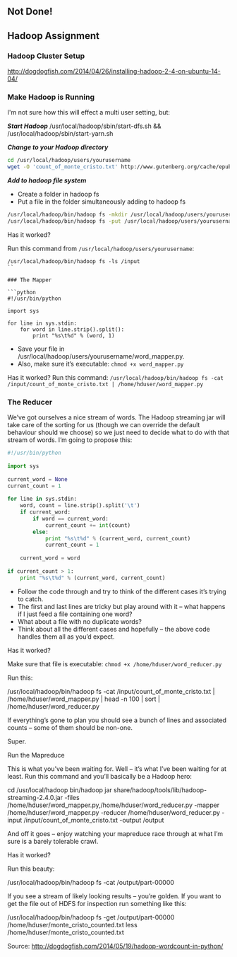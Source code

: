 ## Not Done!

## Hadoop Assignment

### Hadoop Cluster Setup

http://dogdogfish.com/2014/04/26/installing-hadoop-2-4-on-ubuntu-14-04/

### Make Hadoop is Running

I'm not sure how this will effect a multi user setting, but:

___Start Hadoop___
/usr/local/hadoop/sbin/start-dfs.sh && /usr/local/hadoop/sbin/start-yarn.sh

___Change to your Hadoop directory___

```bash
cd /usr/local/hadoop/users/yourusername
wget -O 'count_of_monte_cristo.txt' http://www.gutenberg.org/cache/epub/1184/pg1184.txt
```

___Add to hadoop file system___

- Create a folder in hadoop fs
- Put a file in the folder simultaneously adding to hadoop fs

```bash
/usr/local/hadoop/bin/hadoop fs -mkdir /usr/local/hadoop/users/yourusername/input
/usr/local/hadoop/bin/hadoop fs -put /usr/local/hadoop/users/yourusername/count_of_monte_cristo.txt /input
```

Has it worked?

Run this command from `/usr/local/hadoop/users/yourusername`:

```
/usr/local/hadoop/bin/hadoop fs -ls /input
``

### The Mapper

```python
#!/usr/bin/python
 
import sys
 
for line in sys.stdin:
    for word in line.strip().split():
        print "%s\t%d" % (word, 1)
```

- Save your file in /usr/local/hadoop/users/yourusername/word_mapper.py.
- Also, make sure it’s executable: `chmod +x word_mapper.py`

Has it worked? 
Run this command: `/usr/local/hadoop/bin/hadoop fs -cat /input/count_of_monte_cristo.txt | /home/hduser/word_mapper.py`

### The Reducer

We’ve got ourselves a nice stream of words. The Hadoop streaming jar will take care of the sorting for us (though we can override the default behaviour should we choose) so we just need to decide what to do with that stream of words. I’m going to propose this:

```python
#!/usr/bin/python
 
import sys
 
current_word = None
current_count = 1
 
for line in sys.stdin:
    word, count = line.strip().split('\t')
    if current_word:
        if word == current_word:
            current_count += int(count)
        else:
            print "%s\t%d" % (current_word, current_count)
            current_count = 1
 
    current_word = word
 
if current_count > 1:
    print "%s\t%d" % (current_word, current_count)
```

- Follow the code through and try to think of the different cases it’s trying to catch. 
- The first and last lines are tricky but play around with it – what happens if I just feed a file containing one word? 
- What about a file with no duplicate words? 
- Think about all the different cases and hopefully – the above code handles them all as you’d expect. 


Has it worked?

Make sure that file is executable: `chmod +x /home/hduser/word_reducer.py`

Run this:

/usr/local/hadoop/bin/hadoop fs -cat /input/count_of_monte_cristo.txt | /home/hduser/word_mapper.py | head -n 100 | sort | /home/hduser/word_reducer.py

If everything’s gone to plan you should see a bunch of lines and associated counts – some of them should be non-one.

Super.

Run the Mapreduce

This is what you’ve been waiting for. Well – it’s what I’ve been waiting for at least. Run this command and you’ll basically be a Hadoop hero:

cd /usr/local/hadoop
bin/hadoop jar share/hadoop/tools/lib/hadoop-streaming-2.4.0.jar -files /home/hduser/word_mapper.py,/home/hduser/word_reducer.py -mapper /home/hduser/word_mapper.py -reducer /home/hduser/word_reducer.py -input /input/count_of_monte_cristo.txt -output /output

And off it goes – enjoy watching your mapreduce race through at what I’m sure is a barely tolerable crawl.

Has it worked?

Run this beauty:

/usr/local/hadoop/bin/hadoop fs -cat /output/part-00000

If you see a stream of likely looking results – you’re golden. If you want to get the file out of HDFS for inspection run something like this:

/usr/local/hadoop/bin/hadoop fs -get /output/part-00000 /home/hduser/monte_cristo_counted.txt
less /home/hduser/monte_cristo_counted.txt

Source: http://dogdogfish.com/2014/05/19/hadoop-wordcount-in-python/
